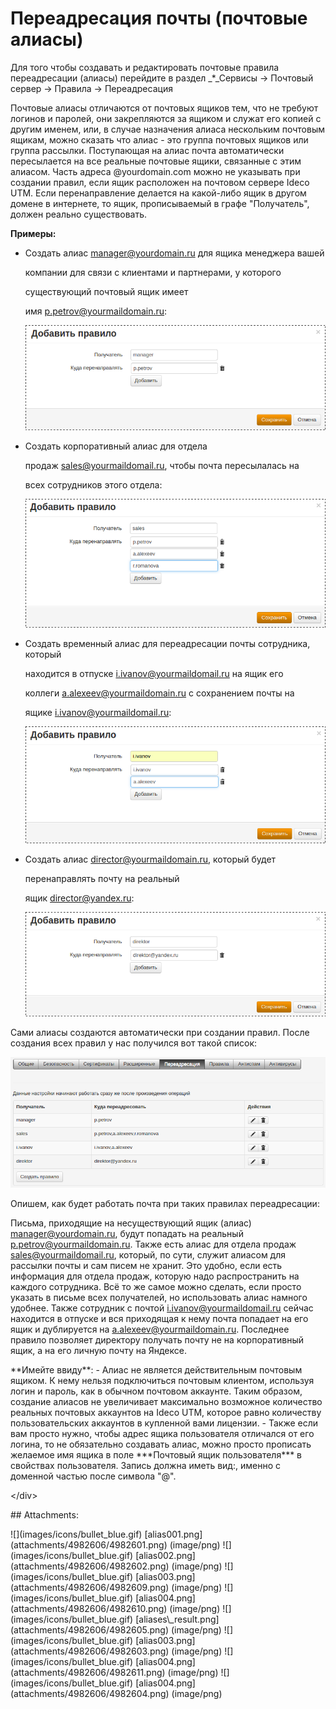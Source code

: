# Переадресация почты \(почтовые алиасы\)

Для того чтобы создавать и редактировать почтовые правила переадресации \(алиасы\) перейдите в раздел _\*_Сервисы -&gt; Почтовый сервер -&gt; Правила -&gt; Переадресация

Почтовые алиасы отличаются от почтовых ящиков тем, что не требуют логинов и паролей, они закрепляются за ящиком и служат его копией с другим именем, или, в случае назначения алиаса нескольким почтовым ящикам, можно сказать что алиас - это группа почтовых ящиков или группа рассылки. Поступающая на алиас почта автоматически пересылается на все реальные почтовые ящики, связанные с этим алиасом. Часть адреса @yourdomain.com можно не указывать при создании правил, если ящик расположен на почтовом сервере Ideco UTM. Если перенаправление делается на какой-либо ящик в другом домене в интернете, то ящик, прописываемый в графе "Получатель", должен реально существовать.

**Примеры:**

* Создать алиас [manager@yourdomain.ru](mailto:manager@yourdomain.ru) для ящика менеджера вашей

  компании для связи с клиентами и партнерами, у которого

  существующий почтовый ящик имеет

  имя [p.petrov@yourmaildomain.ru](mailto:yaremenko.s.v@yourmaildomain.ru):  

  ![](.gitbook/assets/4982601.png)

* Создать корпоративный алиас для отдела

  продаж [sales@yourmaildomail.ru](mailto:sales@yourmaildomail.ru), чтобы почта пересылалась на

  всех сотрудников этого отдела:  

  ![](.gitbook/assets/4982602.png)

* Создать временный алиас для переадресации почты сотрудника, который

  находится в отпуске [i.ivanov@yourmaildomail.ru](mailto:i.ivanov@yourmaildomail.ru) на ящик его

  коллеги [a.alexeev@yourmaildomain.ru](mailto:a.alexeev@yourmaildomain.ru) с сохранением почты на

  ящике [i.ivanov@yourmaildomail.ru](mailto:p.petrov@yourmaildomail.ru):  

  ![](.gitbook/assets/4982603.png)

* Создать алиас [director@yourmaildomain.ru](mailto:director@yourmaildomain.ru), который будет

  перенаправлять почту на реальный

  ящик [director@yandex.ru](mailto:director@yandex.ru):  

  ![](.gitbook/assets/4982604.png) 

Сами алиасы создаются автоматически при создании правил. После создания всех правил у нас получился вот такой список:

![](.gitbook/assets/4982605.png)

Опишем, как будет работать почта при таких правилах переадресации:

Письма, приходящие на несуществующий ящик \(алиас\) [manager@yourdomain.ru](mailto:manager@yourdomain.ru), будут попадать на реальный [p.petrov@yourmaildomain.ru](mailto:yaremenko.s.v@yourmaildomain.ru). Также есть алиас для отдела продаж [sales@yourmaildomail.ru](mailto:sales@yourmaildomail.ru), который, по сути, служит алиасом для рассылки почты и сам писем не хранит. Это удобно, если есть информация для отдела продаж, которую надо распространить на каждого сотрудника. Всё то же самое можно сделать, если просто указать в письме всех получателей, но использовать алиас намного удобнее. Также сотрудник с почтой [i.ivanov@yourmaildomail.ru](mailto:i.ivanov@yourmaildomail.ru) сейчас находится в отпуске и вся приходящая к нему почта попадает на его ящик и дублируется на [a.alexeev@yourmaildomain.ru](mailto:a.alexeev@yourmaildomain.ru). Последнее правило позволяет директору получать почту не на корпоративный ящик, а на его личную почту на Яндексе.

 \*\*Имейте ввиду\*\*: - Алиас не является действительным почтовым ящиком. К нему нельзя подключиться почтовым клиентом, используя логин и пароль, как в обычном почтовом аккаунте. Таким образом, создание алиасов не увеличивает максимально возможное количество реальных почтовых аккаунтов на Ideco UTM, которое равно количеству пользовательских аккаунтов в купленной вами лицензии. - Также если вам просто нужно, чтобы адрес ящика пользователя отличался от его логина, то не обязательно создавать алиас, можно просто прописать желаемое имя ящика в поле \*\*\*Почтовый ящик пользователя\*\*\* в свойствах пользователя. Запись должна иметь вид:, именно с доменной частью после символа "@".

&lt;/div&gt;

 \#\# Attachments:

 !\[\]\(images/icons/bullet\_blue.gif\) \[alias001.png\]\(attachments/4982606/4982601.png\) \(image/png\) !\[\]\(images/icons/bullet\_blue.gif\) \[alias002.png\]\(attachments/4982606/4982602.png\) \(image/png\) !\[\]\(images/icons/bullet\_blue.gif\) \[alias003.png\]\(attachments/4982606/4982609.png\) \(image/png\) !\[\]\(images/icons/bullet\_blue.gif\) \[alias004.png\]\(attachments/4982606/4982610.png\) \(image/png\) !\[\]\(images/icons/bullet\_blue.gif\) \[aliases\\_result.png\]\(attachments/4982606/4982605.png\) \(image/png\) !\[\]\(images/icons/bullet\_blue.gif\) \[alias003.png\]\(attachments/4982606/4982603.png\) \(image/png\) !\[\]\(images/icons/bullet\_blue.gif\) \[alias004.png\]\(attachments/4982606/4982611.png\) \(image/png\) !\[\]\(images/icons/bullet\_blue.gif\) \[alias004.png\]\(attachments/4982606/4982604.png\) \(image/png\)

